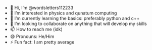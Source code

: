 - 👋 Hi, I’m @wordsletters112233
- 👀 I’m interested in physics and qunatum computing
- 🌱 I’m currently learning the basics: preferably python and c++
- 💞️ I’m looking to collaborate on anything that will develop my skills
- 📫 How to reach me (idk)
- 😄 Pronouns: He/Him
- ⚡ Fun fact: I am pretty average

<!---
wordsletters112233/wordsletters112233 is a ✨ special ✨ repository because its `README.md` (this file) appears on your GitHub profile.
You can click the Preview link to take a look at your changes.
--->
